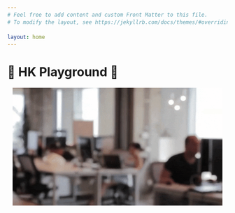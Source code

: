 ```yaml
---
# Feel free to add content and custom Front Matter to this file.
# To modify the layout, see https://jekyllrb.com/docs/themes/#overriding-theme-defaults

layout: home
---
```


# 🎡 HK Playground 🎢

<p align="center">
  <img src="/assets/img/giphy.gif" alt="text" width="number" />
</p>
